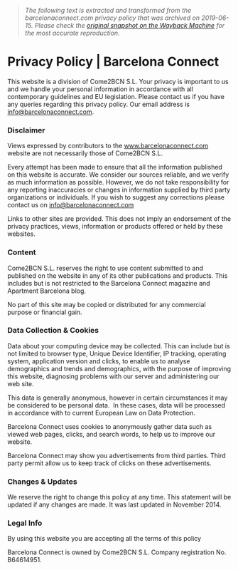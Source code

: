 > *The following text is extracted and transformed from the barcelonaconnect.com privacy policy that was archived on 2019-06-15. Please check the [original snapshot on the Wayback Machine](https://web.archive.org/web/20190615084713id_/http%3A//www.barcelonaconnect.com/privacy-policy) for the most accurate reproduction.*

# Privacy Policy | Barcelona Connect

This website is a division of Come2BCN S.L. Your privacy is important to us and we handle your personal information in accordance with all contemporary guidelines and EU legislation. Please contact us if you have any queries regarding this privacy policy. Our email address is info@barcelonaconnect.com.

### Disclaimer

Views expressed by contributors to the www.barcelonaconnect.com website are not necessarily those of Come2BCN S.L.

Every attempt has been made to ensure that all the information published on this website is accurate. We consider our sources reliable, and we verify as much information as possible. However, we do not take responsibility for any reporting inaccuracies or changes in information supplied by third party organizations or individuals. If you wish to suggest any corrections please contact us on info@barcelonaconnect.com

Links to other sites are provided. This does not imply an endorsement of the privacy practices, views, information or products offered or held by these websites.

### Content

Come2BCN S.L. reserves the right to use content submitted to and published on the website in any of its other publications and products. This includes but is not restricted to the Barcelona Connect magazine and Apartment Barcelona blog.

No part of this site may be copied or distributed for any commercial purpose or financial gain.

### Data Collection & Cookies

Data about your computing device may be collected. This can include but is not limited to browser type, Unique Device Identifier, IP tracking, operating system, application version and clicks, to enable us to analyse demographics and trends and demographics, with the purpose of improving this website, diagnosing problems with our server and administering our web site.

This data is generally anonymous, however in certain circumstances it may be considered to be personal data.  In these cases, data will be processed in accordance with to current European Law on Data Protection.

Barcelona Connect uses cookies to anonymously gather data such as viewed web pages, clicks, and search words, to help us to improve our website.

Barcelona Connect may show you advertisements from third parties. Third party permit allow us to keep track of clicks on these advertisements.

### Changes & Updates

We reserve the right to change this policy at any time. This statement will be updated if any changes are made. It was last updated in November 2014.

### Legal Info

By using this website you are accepting all the terms of this policy

Barcelona Connect is owned by Come2BCN S.L. Company registration No. B64614951.
